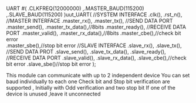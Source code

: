 UART #(
	.CLKFREQ(12000000)
	,.MASTER_BAUD(115200)
	,.SLAVE_BAUD(115200)
)uut_UART(
        //SYSTEM INTERFACE
			.clk(),
			.rst_n(),
        //MASTER INTERFACE
			.master_rx(),
			.master_tx(),
            //SEND DATA PORT
			.master_send(),
			.master_tx_data(),//8bits
			.master_ready(),
            //RECEIVE DATA PORT
			.master_valid(),
			.master_rx_data(),//8bits
			.master_cbe(),//check bit error   
			.master_sbe(),//stop bit error
        //SLAVE INTERFACE
			.slave_rx(),
			.slave_tx(),
            //SEND DATA PROT
			.slave_send(),
			.slave_tx_data(),
			.slave_ready(),
            //RECEIVE DATA PORT
			.slave_valid(),
			.slave_rx_data(),
			.slave_cbe(),//check bit error
			.slave_sbe()//stop bit error
);

This module can communicate with up to 2 independent device 
You can set baud individually to each one 
Check bit and Stop bit verification are supported , Initially with Odd verification and two stop bit
If one of the device is unused ,leave it unconnected
